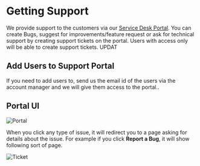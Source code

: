 # Getting Support

We provide support to the customers via our [Service Desk Portal](https://stakater-cloud.atlassian.net/servicedesk/customer/portals). You can create Bugs, suggest for improvements/feature request or ask for technical support by creating support tickets on the portal. Users with access only will be able to create support tickets. UPDAT

## Add Users to Support Portal

If you need to add users to, send us the email id of the users via the account manager and we will give them access to the portal..

## Portal UI

![Portal](./images/service-desk.png)

When you click any type of issue, it will redirect you to a page asking for details about the issue. For example if you click **Report a Bug**, it will show following sort of page.

![Ticket](./images/issue-details.png)

